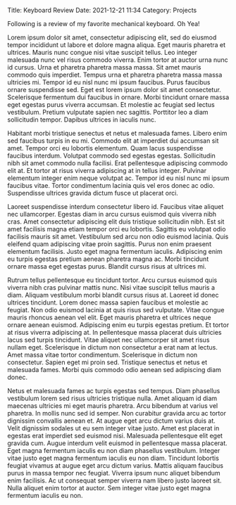 Title: Keyboard Review
Date: 2021-12-21 11:34
Category: Projects

Following is a review of my favorite mechanical keyboard. Oh Yea!

Lorem ipsum dolor sit amet, consectetur adipiscing elit, sed do eiusmod tempor incididunt ut labore et dolore magna aliqua. Eget mauris pharetra et ultrices. Mauris nunc congue nisi vitae suscipit tellus. Leo integer malesuada nunc vel risus commodo viverra. Enim tortor at auctor urna nunc id cursus. Urna et pharetra pharetra massa massa. Sit amet mauris commodo quis imperdiet. Tempus urna et pharetra pharetra massa massa ultricies mi. Tempor id eu nisl nunc mi ipsum faucibus. Purus faucibus ornare suspendisse sed. Eget est lorem ipsum dolor sit amet consectetur. Scelerisque fermentum dui faucibus in ornare. Morbi tincidunt ornare massa eget egestas purus viverra accumsan. Et molestie ac feugiat sed lectus vestibulum. Pretium vulputate sapien nec sagittis. Porttitor leo a diam sollicitudin tempor. Dapibus ultrices in iaculis nunc.

Habitant morbi tristique senectus et netus et malesuada fames. Libero enim sed faucibus turpis in eu mi. Commodo elit at imperdiet dui accumsan sit amet. Tempor orci eu lobortis elementum. Quam lacus suspendisse faucibus interdum. Volutpat commodo sed egestas egestas. Sollicitudin nibh sit amet commodo nulla facilisi. Erat pellentesque adipiscing commodo elit at. Et tortor at risus viverra adipiscing at in tellus integer. Pulvinar elementum integer enim neque volutpat ac. Tempor id eu nisl nunc mi ipsum faucibus vitae. Tortor condimentum lacinia quis vel eros donec ac odio. Suspendisse ultrices gravida dictum fusce ut placerat orci.

Laoreet suspendisse interdum consectetur libero id. Faucibus vitae aliquet nec ullamcorper. Egestas diam in arcu cursus euismod quis viverra nibh cras. Amet consectetur adipiscing elit duis tristique sollicitudin nibh. Est sit amet facilisis magna etiam tempor orci eu lobortis. Sagittis eu volutpat odio facilisis mauris sit amet. Vestibulum sed arcu non odio euismod lacinia. Quis eleifend quam adipiscing vitae proin sagittis. Purus non enim praesent elementum facilisis. Justo eget magna fermentum iaculis. Adipiscing enim eu turpis egestas pretium aenean pharetra magna ac. Morbi tincidunt ornare massa eget egestas purus. Blandit cursus risus at ultrices mi.

Rutrum tellus pellentesque eu tincidunt tortor. Arcu cursus euismod quis viverra nibh cras pulvinar mattis nunc. Nisi vitae suscipit tellus mauris a diam. Aliquam vestibulum morbi blandit cursus risus at. Laoreet id donec ultrices tincidunt. Lorem donec massa sapien faucibus et molestie ac feugiat. Non odio euismod lacinia at quis risus sed vulputate. Vitae congue mauris rhoncus aenean vel elit. Eget mauris pharetra et ultrices neque ornare aenean euismod. Adipiscing enim eu turpis egestas pretium. Et tortor at risus viverra adipiscing at. In pellentesque massa placerat duis ultricies lacus sed turpis tincidunt. Vitae aliquet nec ullamcorper sit amet risus nullam eget. Scelerisque in dictum non consectetur a erat nam at lectus. Amet massa vitae tortor condimentum. Scelerisque in dictum non consectetur. Sapien eget mi proin sed. Tristique senectus et netus et malesuada fames. Morbi quis commodo odio aenean sed adipiscing diam donec.

Netus et malesuada fames ac turpis egestas sed tempus. Diam phasellus vestibulum lorem sed risus ultricies tristique nulla. Amet aliquam id diam maecenas ultricies mi eget mauris pharetra. Arcu bibendum at varius vel pharetra. In mollis nunc sed id semper. Non curabitur gravida arcu ac tortor dignissim convallis aenean et. At augue eget arcu dictum varius duis at. Velit dignissim sodales ut eu sem integer vitae justo. Amet est placerat in egestas erat imperdiet sed euismod nisi. Malesuada pellentesque elit eget gravida cum. Augue interdum velit euismod in pellentesque massa placerat. Eget magna fermentum iaculis eu non diam phasellus vestibulum. Integer vitae justo eget magna fermentum iaculis eu non diam. Tincidunt lobortis feugiat vivamus at augue eget arcu dictum varius. Mattis aliquam faucibus purus in massa tempor nec feugiat. Viverra ipsum nunc aliquet bibendum enim facilisis. Ac ut consequat semper viverra nam libero justo laoreet sit. Nulla aliquet enim tortor at auctor. Sem integer vitae justo eget magna fermentum iaculis eu non.